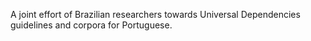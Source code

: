 A joint effort of Brazilian researchers towards Universal Dependencies guidelines and corpora for Portuguese.
